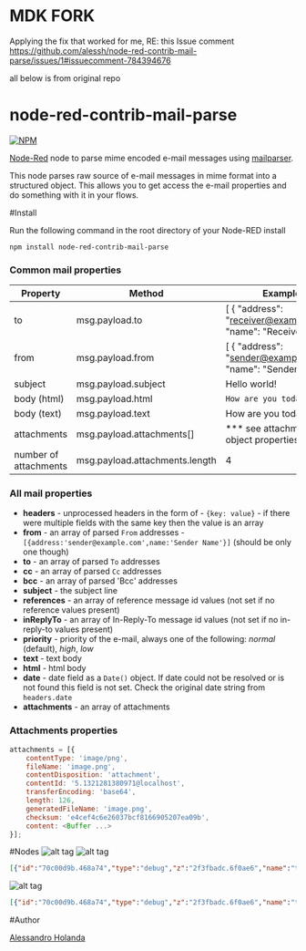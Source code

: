 MDK FORK
===========================

Applying the fix that worked for me, RE: this Issue comment
https://github.com/alessh/node-red-contrib-mail-parse/issues/1#issuecomment-784394676


all below is from original repo

node-red-contrib-mail-parse
===========================

[![NPM](https://nodei.co/npm/node-red-contrib-mail-parse.png)](https://nodei.co/npm/node-red-contrib-mail-parse/)

[Node-Red][1] node to parse mime encoded e-mail messages using [mailparser][2].

This node parses raw source of e-mail messages in mime format into a structured object. This allows you to get access the e-mail properties and do something with it in your flows.

#Install

Run the following command in the root directory of your Node-RED install

    npm install node-red-contrib-mail-parse

### Common mail properties
Property | Method | Example
------------ | --- | ------------
to | msg.payload.to | [ { "address": "receiver@example.com", "name": "Receiver" } ]
from | msg.payload.from | [ { "address": "sender@example.com", "name": "Sender" } ]
subject | msg.payload.subject | Hello world!
body (html) | msg.payload.html | <code><html><body>How are you today?</body></html></code>
body (text) | msg.payload.text | How are you today?
attachments | msg.payload.attachments[] | *** see attachments object properties ***
number of attachments | msg.payload.attachments.length | 4

### All mail properties

  * **headers** - unprocessed headers in the form of - `{key: value}` - if there were multiple fields with the same key then the value is an array
  * **from** - an array of parsed `From` addresses - `[{address:'sender@example.com',name:'Sender Name'}]` (should be only one though)
  * **to** - an array of parsed `To` addresses
  * **cc** - an array of parsed `Cc` addresses
  * **bcc** - an array of parsed 'Bcc' addresses
  * **subject** - the subject line
  * **references** - an array of reference message id values (not set if no reference values present)
  * **inReplyTo** - an array of In-Reply-To message id values (not set if no in-reply-to values present)
  * **priority** - priority of the e-mail, always one of the following: *normal* (default), *high*, *low*
  * **text** - text body
  * **html** - html body
  * **date** - date field as a `Date()` object. If date could not be resolved or is not found this field is not set. Check the original date string from `headers.date`
  * **attachments** - an array of attachments

### Attachments properties
```javascript
attachments = [{
    contentType: 'image/png',
    fileName: 'image.png',
    contentDisposition: 'attachment',
    contentId: '5.1321281380971@localhost',
    transferEncoding: 'base64',
    length: 126,
    generatedFileName: 'image.png',
    checksum: 'e4cef4c6e26037bcf8166905207ea09b',
    content: <Buffer ...>
}];
```
#Nodes
![alt tag](https://raw.githubusercontent.com/alessandro-holanda/node-red-contrib-mail-parse/master/node.png)
![alt tag](https://raw.githubusercontent.com/alessandro-holanda/node-red-contrib-mail-parse/master/flow.png)
```json
[{"id":"70c00d9b.468a74","type":"debug","z":"2f3fbadc.6f0ae6","name":"to","active":false,"console":"false","complete":"payload.to","x":1050,"y":220,"wires":[]},{"id":"512a5203.adf10c","type":"mail-parse","z":"2f3fbadc.6f0ae6","name":"parse e-mail","x":750,"y":280,"wires":[["70c00d9b.468a74","ce8c0850.ed61a8","5658ba55.84f894","b0ed1a09.d7f9c8","c426369.c4b22c8","e14f2c24.15207"],["c390bdb2.61465","9a055e4d.67efe"]]},{"id":"8aeef9ea.674938","type":"file in","z":"2f3fbadc.6f0ae6","name":"from file \"email.eml\"","filename":"email1.eml","format":"utf8","x":500,"y":280,"wires":[["512a5203.adf10c"]]},{"id":"c6f05592.f86158","type":"inject","z":"2f3fbadc.6f0ae6","name":"trigger","topic":"","payload":"","payloadType":"date","repeat":"","crontab":"","once":false,"x":250,"y":280,"wires":[["8aeef9ea.674938"]]},{"id":"ce8c0850.ed61a8","type":"debug","z":"2f3fbadc.6f0ae6","name":"from","active":false,"console":"false","complete":"payload.from","x":1050,"y":180,"wires":[]},{"id":"5658ba55.84f894","type":"debug","z":"2f3fbadc.6f0ae6","name":"subject","active":false,"console":"false","complete":"payload.subject","x":1060,"y":260,"wires":[]},{"id":"b0ed1a09.d7f9c8","type":"debug","z":"2f3fbadc.6f0ae6","name":"attachments count","active":false,"console":"false","complete":"payload.attachments","x":1090,"y":380,"wires":[]},{"id":"e14f2c24.15207","type":"debug","z":"2f3fbadc.6f0ae6","name":"body (html)","active":false,"console":"false","complete":"payload.html","x":1070,"y":300,"wires":[]},{"id":"c426369.c4b22c8","type":"debug","z":"2f3fbadc.6f0ae6","name":"body (text)","active":false,"console":"false","complete":"payload.text","x":1070,"y":340,"wires":[]},{"id":"c390bdb2.61465","type":"debug","z":"2f3fbadc.6f0ae6","name":"attachments","active":true,"console":"false","complete":"payload","x":1070,"y":460,"wires":[]}]
```
![alt tag](https://raw.githubusercontent.com/alessandro-holanda/node-red-contrib-mail-parse/master/flow-with-attachment-validation.png)
```json
[{"id":"70c00d9b.468a74","type":"debug","z":"2f3fbadc.6f0ae6","name":"to","active":false,"console":"false","complete":"payload.to","x":1050,"y":220,"wires":[]},{"id":"512a5203.adf10c","type":"mail-parse","z":"2f3fbadc.6f0ae6","name":"parse e-mail","x":750,"y":280,"wires":[["70c00d9b.468a74","ce8c0850.ed61a8","5658ba55.84f894","b0ed1a09.d7f9c8","c426369.c4b22c8","e14f2c24.15207"],["c390bdb2.61465","9a055e4d.67efe"]]},{"id":"8aeef9ea.674938","type":"file in","z":"2f3fbadc.6f0ae6","name":"from file \"email.eml\"","filename":"email1.eml","format":"utf8","x":500,"y":280,"wires":[["512a5203.adf10c"]]},{"id":"c6f05592.f86158","type":"inject","z":"2f3fbadc.6f0ae6","name":"trigger","topic":"","payload":"","payloadType":"date","repeat":"","crontab":"","once":false,"x":250,"y":280,"wires":[["8aeef9ea.674938"]]},{"id":"ce8c0850.ed61a8","type":"debug","z":"2f3fbadc.6f0ae6","name":"from","active":false,"console":"false","complete":"payload.from","x":1050,"y":180,"wires":[]},{"id":"5658ba55.84f894","type":"debug","z":"2f3fbadc.6f0ae6","name":"subject","active":false,"console":"false","complete":"payload.subject","x":1060,"y":260,"wires":[]},{"id":"b0ed1a09.d7f9c8","type":"debug","z":"2f3fbadc.6f0ae6","name":"attachments count","active":false,"console":"false","complete":"payload.attachments","x":1090,"y":380,"wires":[]},{"id":"e14f2c24.15207","type":"debug","z":"2f3fbadc.6f0ae6","name":"body (html)","active":false,"console":"false","complete":"payload.html","x":1070,"y":300,"wires":[]},{"id":"c426369.c4b22c8","type":"debug","z":"2f3fbadc.6f0ae6","name":"body (text)","active":false,"console":"false","complete":"payload.text","x":1070,"y":340,"wires":[]},{"id":"c390bdb2.61465","type":"debug","z":"2f3fbadc.6f0ae6","name":"attachments","active":false,"console":"false","complete":"payload","x":1070,"y":460,"wires":[]},{"id":"9a055e4d.67efe","type":"xml-validate","z":"2f3fbadc.6f0ae6","name":"validate xsd schema","filename":"people.xsd","x":1100,"y":540,"wires":[["4ccfe452.85a07c"],["8c78b921.1c43f8"],["1a0e3fcd.ea861"]]},{"id":"4ccfe452.85a07c","type":"debug","z":"2f3fbadc.6f0ae6","name":"xml is valid !","active":false,"console":"false","complete":"fileName","x":1350,"y":500,"wires":[]},{"id":"8c78b921.1c43f8","type":"debug","z":"2f3fbadc.6f0ae6","name":"xml is invalid","active":false,"console":"false","complete":"fileName","x":1350,"y":560,"wires":[]},{"id":"1a0e3fcd.ea861","type":"debug","z":"2f3fbadc.6f0ae6","name":"show validation errors","active":true,"console":"false","complete":"payload","x":1380,"y":620,"wires":[]}]
```

#Author

[Alessandro Holanda][3]


[1]:http://nodered.org
[2]:https://www.npmjs.com/package/mailparser
[3]:https://github.com/alessh
